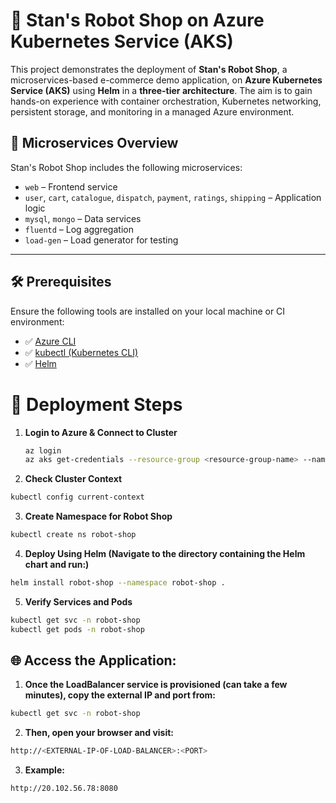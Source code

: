 # 🤖 Stan's Robot Shop on Azure Kubernetes Service (AKS)

This project demonstrates the deployment of **Stan's Robot Shop**, a microservices-based e-commerce demo application, on **Azure Kubernetes Service (AKS)** using **Helm** in a **three-tier architecture**. The aim is to gain hands-on experience with container orchestration, Kubernetes networking, persistent storage, and monitoring in a managed Azure environment.

## 📁 Microservices Overview

Stan's Robot Shop includes the following microservices:

- `web` – Frontend service
- `user`, `cart`, `catalogue`, `dispatch`, `payment`, `ratings`, `shipping` – Application logic
- `mysql`, `mongo` – Data services
- `fluentd` – Log aggregation
- `load-gen` – Load generator for testing

---

## 🛠 Prerequisites

Ensure the following tools are installed on your local machine or CI environment:

- ✅ [Azure CLI](https://learn.microsoft.com/en-us/cli/azure/install-azure-cli)
- ✅ [kubectl (Kubernetes CLI)](https://kubernetes.io/docs/tasks/tools/)
- ✅ [Helm](https://helm.sh/docs/intro/install/)

# 🚀 Deployment Steps

1. **Login to Azure & Connect to Cluster**
   ```bash
   az login
   az aks get-credentials --resource-group <resource-group-name> --name <cluster-name>```

2. **Check Cluster Context**
 ```bash
kubectl config current-context
```
3. **Create Namespace for Robot Shop**
 ```bash
kubectl create ns robot-shop
 ```
4. **Deploy Using Helm (Navigate to the directory containing the Helm chart and run:)**
 ```bash
helm install robot-shop --namespace robot-shop .
 ```
5. **Verify Services and Pods**
 ```bash
kubectl get svc -n robot-shop
kubectl get pods -n robot-shop
 ```

## 🌐 Access the Application:
1. **Once the LoadBalancer service is provisioned (can take a few minutes), copy the external IP and port from:**
 ```bash
kubectl get svc -n robot-shop
 ```

2. **Then, open your browser and visit:**
 ```bash
http://<EXTERNAL-IP-OF-LOAD-BALANCER>:<PORT>
 ```

3. **Example:**
 ```bash
http://20.102.56.78:8080

 ``` 